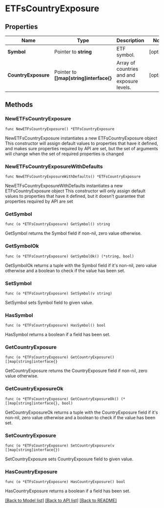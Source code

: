 # ETFsCountryExposure

## Properties

Name | Type | Description | Notes
------------ | ------------- | ------------- | -------------
**Symbol** | Pointer to **string** | ETF symbol. | [optional] 
**CountryExposure** | Pointer to **[]map[string]interface{}** | Array of countries and and exposure levels. | [optional] 

## Methods

### NewETFsCountryExposure

`func NewETFsCountryExposure() *ETFsCountryExposure`

NewETFsCountryExposure instantiates a new ETFsCountryExposure object
This constructor will assign default values to properties that have it defined,
and makes sure properties required by API are set, but the set of arguments
will change when the set of required properties is changed

### NewETFsCountryExposureWithDefaults

`func NewETFsCountryExposureWithDefaults() *ETFsCountryExposure`

NewETFsCountryExposureWithDefaults instantiates a new ETFsCountryExposure object
This constructor will only assign default values to properties that have it defined,
but it doesn't guarantee that properties required by API are set

### GetSymbol

`func (o *ETFsCountryExposure) GetSymbol() string`

GetSymbol returns the Symbol field if non-nil, zero value otherwise.

### GetSymbolOk

`func (o *ETFsCountryExposure) GetSymbolOk() (*string, bool)`

GetSymbolOk returns a tuple with the Symbol field if it's non-nil, zero value otherwise
and a boolean to check if the value has been set.

### SetSymbol

`func (o *ETFsCountryExposure) SetSymbol(v string)`

SetSymbol sets Symbol field to given value.

### HasSymbol

`func (o *ETFsCountryExposure) HasSymbol() bool`

HasSymbol returns a boolean if a field has been set.

### GetCountryExposure

`func (o *ETFsCountryExposure) GetCountryExposure() []map[string]interface{}`

GetCountryExposure returns the CountryExposure field if non-nil, zero value otherwise.

### GetCountryExposureOk

`func (o *ETFsCountryExposure) GetCountryExposureOk() (*[]map[string]interface{}, bool)`

GetCountryExposureOk returns a tuple with the CountryExposure field if it's non-nil, zero value otherwise
and a boolean to check if the value has been set.

### SetCountryExposure

`func (o *ETFsCountryExposure) SetCountryExposure(v []map[string]interface{})`

SetCountryExposure sets CountryExposure field to given value.

### HasCountryExposure

`func (o *ETFsCountryExposure) HasCountryExposure() bool`

HasCountryExposure returns a boolean if a field has been set.


[[Back to Model list]](../README.md#documentation-for-models) [[Back to API list]](../README.md#documentation-for-api-endpoints) [[Back to README]](../README.md)


